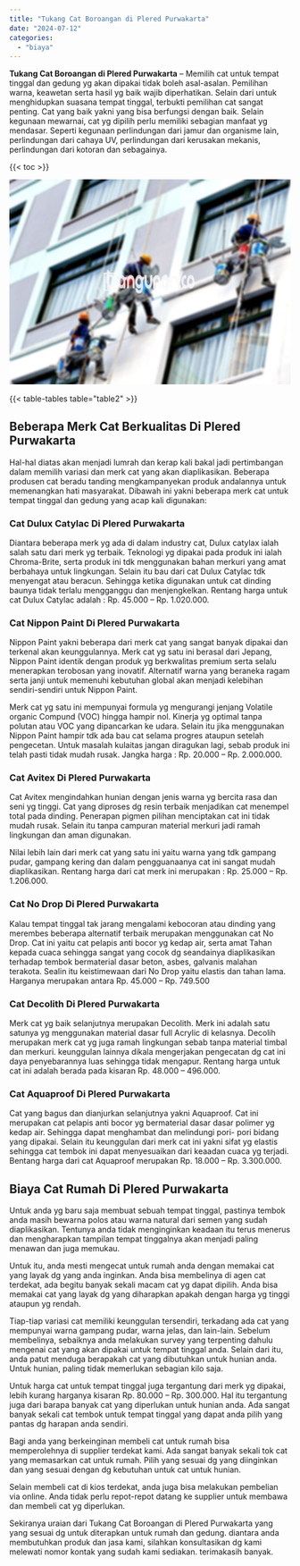 ```yaml
---
title: "Tukang Cat Boroangan di Plered Purwakarta"
date: "2024-07-12"
categories: 
  - "biaya"
---
```


**Tukang Cat Boroangan di Plered Purwakarta** – Memilih cat untuk tempat tinggal dan gedung yg akan dipakai tidak boleh asal-asalan. Pemilihan warna, keawetan serta hasil yg baik wajib diperhatikan. Selain dari untuk menghidupkan suasana tempat tinggal, terbukti pemilihan cat sangat penting. Cat yang baik yakni yang bisa berfungsi dengan baik. Selain kegunaan mewarnai, cat yg dipilih perlu memiliki sebagian manfaat yg mendasar. Seperti kegunaan perlindungan dari jamur dan organisme lain, perlindungan dari cahaya UV, perlindungan dari kerusakan mekanis, perlindungan dari kotoran dan sebagainya.

{{< toc >}}

![Tukang Cat Boroangan di Plered Purwakarta](/images/jasa-cat-murah07.png)

{{< table-tables table="table2" >}}

## Beberapa Merk Cat Berkualitas Di Plered Purwakarta

Hal-hal diatas akan menjadi lumrah dan kerap kali bakal jadi pertimbangan dalam memilih variasi dan merk cat yang akan diaplikasikan. Beberapa produsen cat beradu tanding mengkampanyekan produk andalannya untuk memenangkan hati masyarakat. Dibawah ini yakni beberapa merk cat untuk tempat tinggal dan gedung yang acap kali digunakan:

### Cat Dulux Catylac Di Plered Purwakarta

Diantara beberapa merk yg ada di dalam industry cat, Dulux catylax ialah salah satu dari merk yg terbaik. Teknologi yg dipakai pada produk ini ialah Chroma-Brite, serta produk ini tdk menggunakan bahan merkuri yang amat berbahaya untuk lingkungan. Selain itu bau dari cat Dulux Catylac tdk menyengat atau beracun. Sehingga ketika digunakan untuk cat dinding baunya tidak terlalu mengganggu dan menjengkelkan. Rentang harga untuk cat Dulux Catylac adalah : Rp. 45.000 – Rp. 1.020.000.

### Cat Nippon Paint Di Plered Purwakarta

Nippon Paint yakni beberapa dari merk cat yang sangat banyak dipakai dan terkenal akan keunggulannya. Merk cat yg satu ini berasal dari Jepang, Nippon Paint identik dengan produk yg berkwalitas premium serta selalu menerapkan terobosan yang inovatif. Alternatif warna yang beraneka ragam serta janji untuk memenuhi kebutuhan global akan menjadi kelebihan sendiri-sendiri untuk Nippon Paint.

Merk cat yg satu ini mempunyai formula yg mengurangi jenjang Volatile organic Compund (VOC) hingga hampir nol. Kinerja yg optimal tanpa polutan atau VOC yang dipancarkan ke udara. Selain itu jika menggunakan Nippon Paint hampir tdk ada bau cat selama progres ataupun setelah pengecetan. Untuk masalah kulaitas jangan diragukan lagi, sebab produk ini telah pasti tidak mudah rusak. Jangka harga : Rp. 20.000 – Rp. 2.000.000.

### Cat Avitex Di Plered Purwakarta

Cat Avitex mengindahkan hunian dengan jenis warna yg bercita rasa dan seni yg tinggi. Cat yang diproses dg resin terbaik menjadikan cat menempel total pada dinding. Penerapan pigmen pilihan menciptakan cat ini tidak mudah rusak. Selain itu tanpa campuran material merkuri jadi ramah lingkungan dan aman digunakan.

Nilai lebih lain dari merk cat yang satu ini yaitu warna yang tdk gampang pudar, gampang kering dan dalam pengguanaanya cat ini sangat mudah diaplikasikan. Rentang harga dari cat merk ini merupakan : Rp. 25.000 – Rp. 1.206.000.

### Cat No Drop Di Plered Purwakarta

Kalau tempat tinggal tak jarang mengalami kebocoran atau dinding yang merembes beberapa alternatif terbaik merupakan menggunakan cat No Drop. Cat ini yaitu cat pelapis anti bocor yg kedap air, serta amat Tahan kepada cuaca sehingga sangat yang cocok dg seandainya diaplikasikan terhadap tembok bermaterial dasar beton, asbes, galvanis malahan terakota. Sealin itu keistimewaan dari No Drop yaitu elastis dan tahan lama. Harganya merupakan antara Rp. 45.000 – Rp. 749.500

### Cat Decolith Di Plered Purwakarta

Merk cat yg baik selanjutnya merupakan Decolith. Merk ini adalah satu satunya yg menggunakan material dasar full Acrylic di kelasnya. Decolih merupakan merk cat yg juga ramah lingkungan sebab tanpa material timbal dan merkuri. keunggulan lainnya dikala mengerjakan pengecatan dg cat ini daya penyebarannya luas sehingga tidak mengapur. Rentang harga untuk cat ini adalah berada pada kisaran Rp. 48.000 – 496.000.

### Cat Aquaproof Di Plered Purwakarta

Cat yang bagus dan dianjurkan selanjutnya yakni Aquaproof. Cat ini merupakan cat pelapis anti bocor yg bermaterial dasar dasar polimer yg kedap air. Sehingga dapat menghambat dan melindungi pori- pori bidang yang dipakai. Selain itu keunggulan dari merk cat ini yakni sifat yg elastis sehingga cat tembok ini dapat menyesuaikan dari keaadan cuaca yg terjadi. Bentang harga dari cat Aquaproof merupakan Rp. 18.000 – Rp. 3.300.000.

## Biaya Cat Rumah Di Plered Purwakarta

Untuk anda yg baru saja membuat sebuah tempat tinggal, pastinya tembok anda masih bewarna polos atau warna natural dari semen yang sudah diaplikasikan. Tentunya anda tidak menginginkan keadaan itu terus menerus dan mengharapkan tampilan tempat tinggalnya akan menjadi paling menawan dan juga memukau.

Untuk itu, anda mesti mengecat untuk rumah anda dengan memakai cat yang layak dg yang anda inginkan. Anda bisa membelinya di agen cat terdekat, ada begitu banyak sekali macam cat yg dapat dipilih. Anda bisa memakai cat yang layak dg yang diharapkan apakah dengan harga yg tinggi ataupun yg rendah.

Tiap-tiap variasi cat memiliki keunggulan tersendiri, terkadang ada cat yang mempunyai warna gampang pudar, warna jelas, dan lain-lain. Sebelum membelinya, sebaiknya anda melakukan survey yang terpenting dahulu mengenai cat yang akan dipakai untuk tempat tinggal anda. Selain dari itu, anda patut menduga berapakah cat yang dibutuhkan untuk hunian anda. Untuk hunian, paling tidak memerlukan sebagian kilo saja.

Untuk harga cat untuk tempat tinggal juga tergantung dari merk yg dipakai, lebih kurang harganya kisaran Rp. 80.000 – Rp. 300.000. Hal itu tergantung juga dari barapa banyak cat yang diperlukan untuk hunian anda. Ada sangat banyak sekali cat tembok untuk tempat tinggal yang dapat anda pilih yang pantas dg harapan anda sendiri.

Bagi anda yang berkeinginan membeli cat untuk rumah bisa memperolehnya di supplier terdekat kami. Ada sangat banyak sekali tok cat yang memasarkan cat untuk rumah. Pilih yang sesuai dg yang diinginkan dan yang sesuai dengan dg kebutuhan untuk cat untuk hunian.

Selain membeli cat di kios terdekat, anda juga bisa melakukan pembelian via online. Anda tidak perlu repot-repot datang ke supplier untuk membawa dan membeli cat yg diperlukan.

Sekiranya uraian dari Tukang Cat Boroangan di Plered Purwakarta yang yang sesuai dg untuk diterapkan untuk rumah dan gedung. diantara anda membutuhkan produk dan jasa kami, silahkan konsultasikan dg kami melewati nomor kontak yang sudah kami sediakan. terimakasih banyak.

